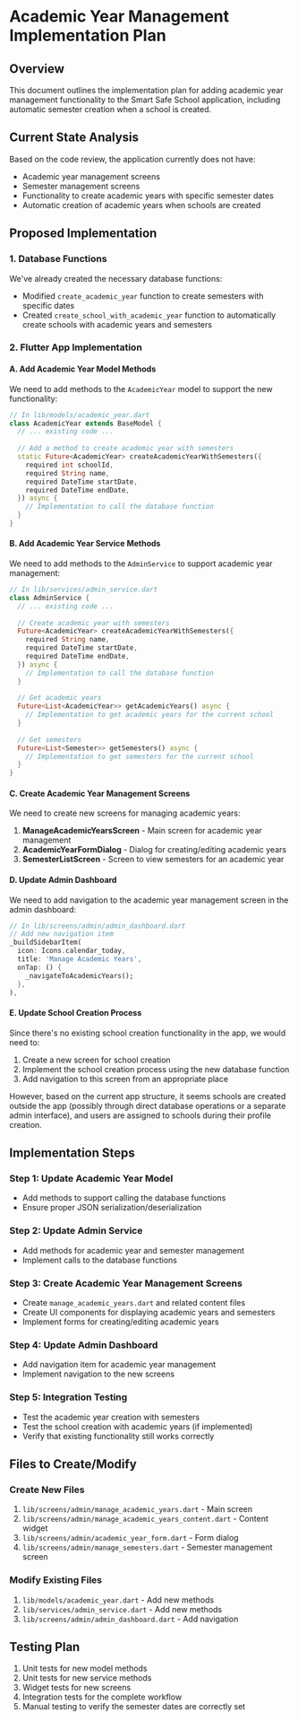 # Academic Year Management Implementation Plan

## Overview
This document outlines the implementation plan for adding academic year management functionality to the Smart Safe School application, including automatic semester creation when a school is created.

## Current State Analysis
Based on the code review, the application currently does not have:
- Academic year management screens
- Semester management screens
- Functionality to create academic years with specific semester dates
- Automatic creation of academic years when schools are created

## Proposed Implementation

### 1. Database Functions
We've already created the necessary database functions:
- Modified `create_academic_year` function to create semesters with specific dates
- Created `create_school_with_academic_year` function to automatically create schools with academic years and semesters

### 2. Flutter App Implementation

#### A. Add Academic Year Model Methods
We need to add methods to the `AcademicYear` model to support the new functionality:

```dart
// In lib/models/academic_year.dart
class AcademicYear extends BaseModel {
  // ... existing code ...
  
  // Add a method to create academic year with semesters
  static Future<AcademicYear> createAcademicYearWithSemesters({
    required int schoolId,
    required String name,
    required DateTime startDate,
    required DateTime endDate,
  }) async {
    // Implementation to call the database function
  }
}
```

#### B. Add Academic Year Service Methods
We need to add methods to the `AdminService` to support academic year management:

```dart
// In lib/services/admin_service.dart
class AdminService {
  // ... existing code ...
  
  // Create academic year with semesters
  Future<AcademicYear> createAcademicYearWithSemesters({
    required String name,
    required DateTime startDate,
    required DateTime endDate,
  }) async {
    // Implementation to call the database function
  }
  
  // Get academic years
  Future<List<AcademicYear>> getAcademicYears() async {
    // Implementation to get academic years for the current school
  }
  
  // Get semesters
  Future<List<Semester>> getSemesters() async {
    // Implementation to get semesters for the current school
  }
}
```

#### C. Create Academic Year Management Screens
We need to create new screens for managing academic years:

1. **ManageAcademicYearsScreen** - Main screen for academic year management
2. **AcademicYearFormDialog** - Dialog for creating/editing academic years
3. **SemesterListScreen** - Screen to view semesters for an academic year

#### D. Update Admin Dashboard
We need to add navigation to the academic year management screen in the admin dashboard:

```dart
// In lib/screens/admin/admin_dashboard.dart
// Add new navigation item
_buildSidebarItem(
  icon: Icons.calendar_today,
  title: 'Manage Academic Years',
  onTap: () {
    _navigateToAcademicYears();
  },
),
```

#### E. Update School Creation Process
Since there's no existing school creation functionality in the app, we would need to:
1. Create a new screen for school creation
2. Implement the school creation process using the new database function
3. Add navigation to this screen from an appropriate place

However, based on the current app structure, it seems schools are created outside the app (possibly through direct database operations or a separate admin interface), and users are assigned to schools during their profile creation.

## Implementation Steps

### Step 1: Update Academic Year Model
- Add methods to support calling the database functions
- Ensure proper JSON serialization/deserialization

### Step 2: Update Admin Service
- Add methods for academic year and semester management
- Implement calls to the database functions

### Step 3: Create Academic Year Management Screens
- Create `manage_academic_years.dart` and related content files
- Create UI components for displaying academic years and semesters
- Implement forms for creating/editing academic years

### Step 4: Update Admin Dashboard
- Add navigation item for academic year management
- Implement navigation to the new screens

### Step 5: Integration Testing
- Test the academic year creation with semesters
- Test the school creation with academic years (if implemented)
- Verify that existing functionality still works correctly

## Files to Create/Modify

### Create New Files
1. `lib/screens/admin/manage_academic_years.dart` - Main screen
2. `lib/screens/admin/manage_academic_years_content.dart` - Content widget
3. `lib/screens/admin/academic_year_form.dart` - Form dialog
4. `lib/screens/admin/manage_semesters.dart` - Semester management screen

### Modify Existing Files
1. `lib/models/academic_year.dart` - Add new methods
2. `lib/services/admin_service.dart` - Add new methods
3. `lib/screens/admin/admin_dashboard.dart` - Add navigation

## Testing Plan
1. Unit tests for new model methods
2. Unit tests for new service methods
3. Widget tests for new screens
4. Integration tests for the complete workflow
5. Manual testing to verify the semester dates are correctly set